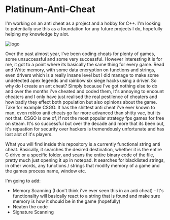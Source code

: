 # Platinum-Anti-Cheat
I'm working on an anti cheat as a project and a hobby for C++. I'm looking to potentially use this as a foundation for any future projects I do, hopefully helping my knowledge by alot.




![logo](https://user-images.githubusercontent.com/59074683/163672263-8aca5bab-94e6-42c2-88c6-68f0174cb6c1.png)

Over the past almost year, I've been coding cheats for plenty of games, some unsuccessful and some very successful. However interesting it is for me, it got to a point where its basically the same thing for every game. Read and Write memory, with some data encryption on functions and strings, even drivers which is a really insane level but I did manage to make some undetected apex legends and rainbow six siege hacks using a driver. So why do I create an ant cheat? Simply because I've got nothing else to do and over the months i've cheated and coded them, It's annoying to encount cheaters and I only have just realised the real pestilence of cheaters and how badly they effect both population but also opinions about the game. Take for example CSGO. It has the shittest anti cheat i've ever known to man, even roblox anti cheats go far more advanced than shitty vac, but its not that. CSGO is one of, if not the most popular strategy fps games for free on steam. It's so successful but over the decade and more that its been out, it's repuation for security over hackers is tremendously unfortunate and has lost alot of it's players.

What you will find inside this repository is a currently functional string anti cheat. Basically, it searches the desired destination, whether it is the entire C drive or a specific folder, and scans the entire binary code of the file, pretty much just opening it up in notepad. It searches for blacklisted strings, in other words, any functions / strings that modify memory of a game and the games process name, window etc. 

I'm going to add:
  - Memory Scanning (I don't think i've ever seen this in an anti cheat) - It's functionality will basically react to a string that is found and make sure memory is how     it should be in the game (hopefully)
  - Neaten the code
  - Signature Scanning
